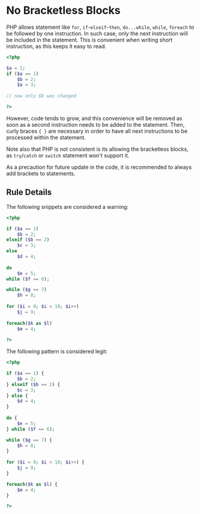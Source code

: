 <!-- Coding Conventions -->
# No Bracketless Blocks

PHP allows statement like `for`, `if`-`elseif`-`then`, `do...while`, `while`, `foreach` to be followed by one instruction. In such case, only the next instruction will be included in the statement. This is convenient when writing short instruction, as this keeps it easy to read. 

```php
<?php

$a = 1;
if ($a == 1) 
	$b = 2;
	$a = 3;
	
// now only $b was changed

?>
```
However, code tends to grow, and this convenience will be removed as soon as a second instruction needs to be added to the statement. Then, curly braces `{ }` are necessary in order to have all next instructions to be processed within the statement. 

Note also that PHP is not consistent is its allowing the bracketless blocks, as `try`/`catch` or `switch` statement won't support it.

As a precaution for future update in the code, it is recommended to always add brackets to statements.


## Rule Details

The following snippets are considered a warning:

```php
<?php

if ($a == 1) 
	$b = 2;
elseif ($b == 2) 
	$c = 3;
else 
	$d = 4;
	
do
	$e = 5;
while ($f == 6);

while ($g == 7)
	$h = 8;
	
for ($i = 0; $i < 10; $i++) 
	$j = 9;
	
foreach($k as $l) 
	$m = 4;
	
?>
```


The following pattern is considered legit:

```php
<?php

if ($a == 1) {
	$b = 2;
} elseif ($b == 2) {
	$c = 3;
} else {
	$d = 4;
}
	
do {
	$e = 5;
} while ($f == 6);

while ($g == 7) {
	$h = 8;
}
	
for ($i = 0; $i < 10; $i++) {
	$j = 9;
}

foreach($k as $l) {
	$m = 4;
}

?>
```

<!--
## When Not To Use It


## Further Reading 
-->